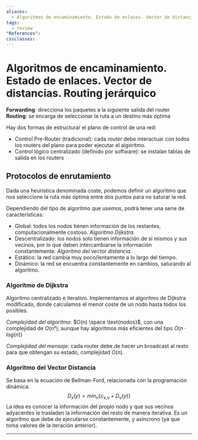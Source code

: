 ```yaml
---
aliases:
  - Algoritmos de encaminamiento. Estado de enlaces. Vector de distancias. Routing jerárquico
tags:
  - review
"References":
cssclasses:
---
```

# Algoritmos de encaminamiento. Estado de enlaces. Vector de distancias. Routing jerárquico

**Forwarding**: direcciona los paquetes a la siguiente salida del router
**Routing**: se encarga de seleccionar la ruta a un destino más óptima 

Hay dos formas de estructurar el plano de control de una red:
- Control Pre-Router (tradicional): cada router debe interactuar con todos los routers del plano para poder ejecutar el algoritmo.
- Control lógico centralizado (definido por software): se instalan tablas de salida en los routers

## Protocolos de enrutamiento

Dada una heurística denominada coste, podemos definir un algoritmo que nos seleccione la ruta más óptima entre dos puntos para no saturar la red.

Dependiendo del tipo de algoritmo que usemos, podrá tener una serie de características:
- Global: todos los nodos tienen información de los restantes, computacionalmente costoso. *Algoritmo Dijkstra*.
- Descentralizado: los nodos solo tienen información de sí mismos y sus vecinos, por lo que deben intercambiarse la información constantemente. *Algoritmo del vector distancia*.
- Estático: la red cambia muy poco/lentamente a lo largo del tiempo.
- Dinámico: la red se encuentra constantemente en cambios, saturando al algoritmo.

### Algoritmo de Dijkstra 

Algoritmo centralizado e iterativo. Implementamos el algoritmo de Dijkstra modificado, donde calculamos el menor coste de un nodo hasta todos los posibles.

*Complejidad del algoritmo*: $O(n) \space \text{nodos}$, con una complejidad de $O(n²)$, aunque hay algoritmos más eficientes del tipo $O(n \cdot log(n))$

*Complejidad del mensaje*: cada router debe de hacer un broadcast al resto para que obtengan su estado, complejidad $O(n)$.

### Algoritmo del Vector Distancia

Se basa en la ecuación de Bellman-Ford, relacionada con la programación dinámica.
$$D_x(y)=min_v \{c_{\text{x,v}} + D_v(y)\}$$
La idea es conocer la información del propio nodo y que sus vecinos adyacentes le trasladen la información del resto de manera iterativa. Es un algoritmo que debe de ejecutarse constantemente, y asíncrono (ya que toma valores de la iteración anterior).




***